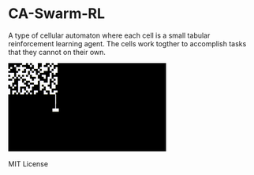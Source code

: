 # CA-Swarm-RL

A type of cellular automaton where each cell is a small tabular reinforcement learning agent. The cells work togther to accomplish tasks that they cannot on their own.

![Cart-Pole](./swarm.gif)

MIT License
